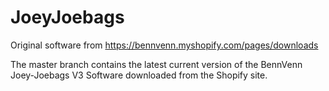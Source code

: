 # JoeyJoebags
Original software from https://bennvenn.myshopify.com/pages/downloads

The master branch contains the latest current version of the BennVenn Joey-Joebags V3 Software downloaded from the Shopify site.


